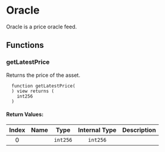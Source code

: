 # Oracle

Oracle is a price oracle feed.


## Functions

### getLatestPrice 

Returns the price of the asset.

```solidity
  function getLatestPrice(
  ) view returns (
    int256
  )
```



#### Return Values:
| Index | Name | Type | Internal Type | Description |
| :---: | :--: | :--: | :-----------: | :---------- |
| 0 |  | `int256` | `int256` | 




